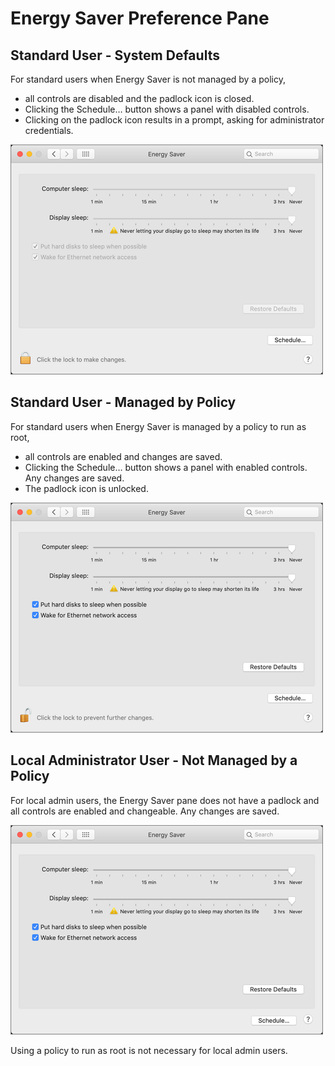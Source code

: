 [title]: # (Energy Saver)
[tags]: # (system preferences)
[priority]: # (3)
# Energy Saver Preference Pane

## Standard User - System Defaults

For standard users when Energy Saver is not managed by a policy, 

* all controls are disabled and the padlock icon is closed.
* Clicking the Schedule… button shows a panel with disabled controls.
* Clicking on the padlock icon results in a prompt, asking for administrator credentials.

![Energy Saver](images/eng-saver-1.png "Energy Saver Standard User not managed")

## Standard User - Managed by Policy

For standard users when Energy Saver is managed by a policy to run as root,

* all controls are enabled and changes are saved.
* Clicking the Schedule… button shows a panel with enabled controls. Any changes are saved.
* The padlock icon is unlocked.

![Energy Saver](images/eng-saver-2.png "Energy Saver Standard User managed")

## Local Administrator User - Not Managed by a Policy

For local admin users, the Energy Saver pane does not have a padlock and all controls are enabled and changeable. Any changes are saved.

![Energy Saver](images/eng-saver-3.png "Energy Saver Admin User")

Using a policy to run as root is not necessary for local admin users.

